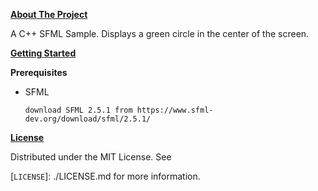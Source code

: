 <u>**About The Project**</u>

A C++ SFML Sample. Displays a green circle in the center of the screen.

**<u>Getting Started</u>**

**Prerequisites**

* SFML

  `download SFML 2.5.1 from https://www.sfml-dev.org/download/sfml/2.5.1/`

**<u>License</u>**

Distributed under the MIT License. See 

[`LICENSE`]: ./LICENSE.md for more information.

